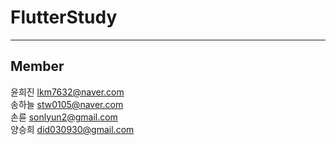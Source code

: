 # FlutterStudy
<hr>
<h2>Member</h2>
<body>
윤희진 <a href="lkm7632@naver.com">lkm7632@naver.com </a><br>
송하늘 <a href="stw0105@naver.com "> stw0105@naver.com</a> <br>
손륜 <a href="sonlyun2@gmail.com "> sonlyun2@gmail.com</a> <br>
양승희 <a href="did030930@gmail.com ">did030930@gmail.com</a> 
</body>

